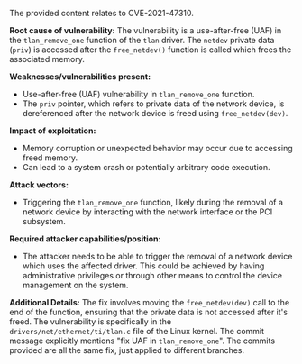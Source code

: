 The provided content relates to CVE-2021-47310.

**Root cause of vulnerability:**
The vulnerability is a use-after-free (UAF) in the `tlan_remove_one` function of the `tlan` driver. The `netdev` private data (`priv`) is accessed after the `free_netdev()` function is called which frees the associated memory.

**Weaknesses/vulnerabilities present:**
- Use-after-free (UAF) vulnerability in `tlan_remove_one` function.
- The `priv` pointer, which refers to private data of the network device, is dereferenced after the network device is freed using `free_netdev(dev)`.

**Impact of exploitation:**
- Memory corruption or unexpected behavior may occur due to accessing freed memory.
- Can lead to a system crash or potentially arbitrary code execution.

**Attack vectors:**
- Triggering the `tlan_remove_one` function, likely during the removal of a network device by interacting with the network interface or the PCI subsystem.

**Required attacker capabilities/position:**
- The attacker needs to be able to trigger the removal of a network device which uses the affected driver. This could be achieved by having administrative privileges or through other means to control the device management on the system.

**Additional Details:**
The fix involves moving the `free_netdev(dev)` call to the end of the function, ensuring that the private data is not accessed after it's freed.
The vulnerability is specifically in the `drivers/net/ethernet/ti/tlan.c` file of the Linux kernel. The commit message explicitly mentions "fix UAF in `tlan_remove_one`".
The commits provided are all the same fix, just applied to different branches.
